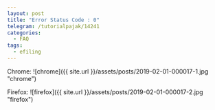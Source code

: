 ```yaml
---
layout: post
title: "Error Status Code : 0"
telegram: /tutorialpajak/14241
categories:
  - FAQ
tags:
  - efiling
---
```

Chrome:
![chrome]({{ site.url }}/assets/posts/2019-02-01-000017-1.jpg "chrome")

Firefox:
![firefox]({{ site.url }}/assets/posts/2019-02-01-000017-2.jpg "firefox")
